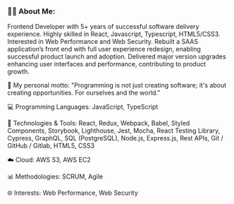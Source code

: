 ### 👨‍💻 About Me: 
Frontend Developer with 5+ years of successful software delivery experience. Highly skilled in React, Javascript, Typescript, HTML5/CSS3. Interested in Web Performance and Web Security.  Rebuilt a SAAS application’s front end with full user experience redesign, enabling successful product launch and adoption. Delivered major version upgrades enhancing user interfaces and performance, contributing to product growth.

🚀 My personal motto: "Programming is not just creating software; it's about creating opportunities. For ourselves and the world."

💻 Programming Languages: JavaScript, TypeScript

🔧 Technologies & Tools: React, Redux, Webpack, Babel, Styled Components, Storybook, Lighthouse, Jest, Mocha, React Testing Library, Cypress, GraphQL, SQL (PostgreSQL), Node.js, Express.js, Rest APIs,  Git / GitHub / Gitlab, HTML5, CSS3

☁️ Cloud: AWS S3, AWS EC2

📊 Methodologies: SCRUM, Agile

🌐 Interests: Web Performance, Web Security
